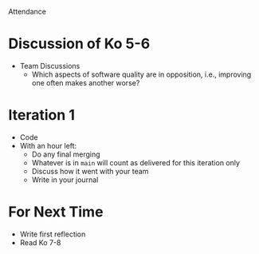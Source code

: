 Attendance

# Discussion of Ko 5-6
* Team Discussions
  * Which aspects of software quality are in opposition, i.e., improving one often makes another worse?

# Iteration 1
* Code
* With an hour left:
  * Do any final merging
  * Whatever is in `main` will count as delivered for this iteration only
  * Discuss how it went with your team
  * Write in your journal

# For Next Time
* Write first reflection
* Read Ko 7-8
